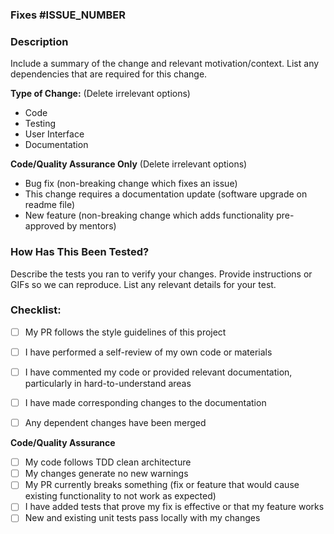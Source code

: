 ### Fixes #ISSUE_NUMBER

### Description

Include a summary of the change and relevant motivation/context. List any dependencies that are required for this change.

**Type of Change:** (Delete irrelevant options)
- Code
- Testing
- User Interface
- Documentation

**Code/Quality Assurance Only** (Delete irrelevant options)

- Bug fix (non-breaking change which fixes an issue)
- This change requires a documentation update (software upgrade on readme file)
- New feature (non-breaking change which adds functionality pre-approved by mentors)


### How Has This Been Tested?

Describe the tests you ran to verify your changes. Provide instructions or GIFs so we can reproduce. List any relevant details for your test.


### Checklist:

- [ ] My PR follows the style guidelines of this project
- [ ] I have performed a self-review of my own code or materials
- [ ] I have commented my code or provided relevant documentation, particularly in hard-to-understand areas
- [ ] I have made corresponding changes to the documentation
- [ ] Any dependent changes have been merged


**Code/Quality Assurance**
- [ ] My code follows TDD clean architecture
- [ ] My changes generate no new warnings 
- [ ] My PR currently breaks something (fix or feature that would cause existing functionality to not work as expected)
- [ ] I have added tests that prove my fix is effective or that my feature works
- [ ] New and existing unit tests pass locally with my changes
